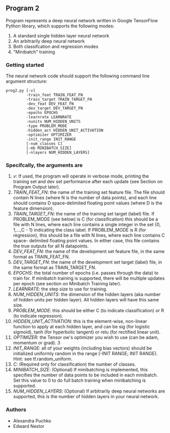 ## Program 2

Program represents a deep neural network written in Google TensorFlow Python library, which supports the following modes:
1. A standard single hidden layer neural network
2. An arbitrarily deep neural network
3. Both classifcation and regression modes
4. "Minibatch" training

### Getting started
The neural network code should support the following command line argument structure:
```
prog2.py [-v]
         -train_feat TRAIN_FEAT_FN
         -train_target TRAIN_TARGET_FN
         -dev_feat DEV_FEAT_FN
         -dev_target DEV_TARGET_FN
         -epochs EPOCHS
         -learnrate LEARNRATE
         -nunits NUM_HIDDEN_UNITS
         -type PROBLEM_MODE
         -hidden_act HIDDEN_UNIT_ACTIVATION
         -optimizer OPTIMIZER
         -init_range INIT_RANGE
         [-num_classes C]
         [-mb MINIBATCH_SIZE]
         [-nlayers NUM_HIDDEN_LAYERS]
```

### Specifcally, the arguments are
1. *v*: If used, the program will operate in verbose mode, printing the training set and dev
set performance after each update (see Section on Program Output later).
2. *TRAIN_FEAT_FN*: the name of the training set feature file. The file should contain N lines
(where N is the number of data points), and each line should contains D space-delimited
floating point values (where D is the feature dimension).
3. *TRAIN_TARGET_FN*: the name of the training set target (label) file. If PROBLEM_MODE (see
below) is C (for classification) this should be a file with N lines, where each line contains
a single integer in the set {0, 1,...,C - 1} indicating the class label. If PROBLEM_MODE is
R (for regression), this should be a file with N lines, where each line contains C space-
delimited  floating point values. In either case, this file contains the true outputs for all
N datapoints.
4. *DEV_FEAT_FN*: the name of the development set feature file, in the same format as
TRAIN_FEAT_FN.
5. *DEV_TARGET_FN*: the name of the development set target (label) file, in the same format
as TRAIN_TARGET_FN.
6. *EPOCHS*: the total number of epochs (i.e. passes through the data) to train for. If
minibatch training is supported, there will be multiple updates per epoch (see section
on Minibatch Training later).
7. *LEARNRATE*: the step size to use for training.
8. *NUM_HIDDEN_UNITS*: the dimension of the hidden layers (aka number of hidden units per
hidden layer). All hidden layers will have this same size.
9. *PROBLEM_MODE*: this should be either C (to indicate classification) or R (to indicate regression).
10. *HIDDEN_UNIT_ACTIVATION*: this is the element-wise, non-linear function to apply at each
hidden layer, and can be sig (for logistic sigmoid), tanh (for hyperbolic tangent) or relu
(for rectified linear unit).
11. *OPTIMIZER*: the Tensor
ow's optimizer you wish to use (can be adam, momentum or grad).
3
12. *INIT_RANGE*: all of your weights (including bias vectors) should be initialized uniformly
random in the range [-INIT RANGE; INIT RANGE). Hint: see tf.random_uniform.
13. *C*: (Required only for classification) the number of classes.
14. *MINIBATCH_SIZE*: (Optional) If minibatching is implemented, this specifies the number
of data points to be included in each minibatch. Set this value to 0 to do full batch
training when minibatching is supported.
15. *NUM_HIDDEN_LAYERS*: (Optional) If arbitrarily deep neural networks are supported, this
is the number of hidden layers in your neural network.

### Authors
* Alexandra Puchko
* Edward Nestor
